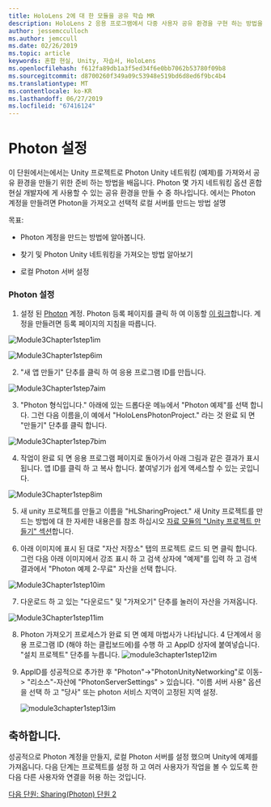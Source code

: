 ```yaml
---
title: HoloLens 2에 대 한 모듈을 공유 학습 MR
description: HoloLens 2 응용 프로그램에서 다중 사용자 공유 환경을 구현 하는 방법을 알아보려면이 과정을 완료 합니다.
author: jessemcculloch
ms.author: jemccull
ms.date: 02/26/2019
ms.topic: article
keywords: 혼합 현실, Unity, 자습서, HoloLens
ms.openlocfilehash: f612fa89db1a3f5ed34f6e0bb7062b53780f09b8
ms.sourcegitcommit: d8700260f349a09c53948e519bd6d8ed6f9bc4b4
ms.translationtype: MT
ms.contentlocale: ko-KR
ms.lasthandoff: 06/27/2019
ms.locfileid: "67416124"
---
```

# <a name="setting-up-photon"></a>Photon 설정

이 단원에서는에서는 Unity 프로젝트로 Photon Unity 네트워킹 (예제)를 가져와서 공유 환경을 만들기 위한 준비 하는 방법을 배웁니다. Photon 몇 가지 네트워킹 옵션 혼합 현실 개발자에 게 사용할 수 있는 공유 환경을 만들 수 중 하나입니다. 에서는 Photon 계정을 만들려면 Photon을 가져오고 선택적 로컬 서버를 만드는 방법 설명

목표:

* Photon 계정을 만드는 방법에 알아봅니다.

* 찾기 및 Photon Unity 네트워킹을 가져오는 방법 알아보기

* 로컬 Photon 서버 설정

  

### <a name="setting-up-photon"></a>Photon 설정

1. 설정 된 [Photon](https://dashboard.photonengine.com/en-US/Account/SignUp) 계정. Photon 등록 페이지를 클릭 하 여 이동할 [이 링크](https://dashboard.photonengine.com/en-US/Account/SignUp)합니다. 계정을 만들려면 등록 페이지의 지침을 따릅니다. 
   

![Module3Chapter1step1im](images/module3chapter1step1im.PNG)



![Module3Chapter1step6im](images/module3chapter1step6im.PNG)

2. "새 앱 만들기" 단추를 클릭 하 여 응용 프로그램 ID를 만듭니다.

![Module3Chapter1step7aim](images/module3chapter1step7aim.PNG)

3. "Photon 형식입니다." 아래에 있는 드롭다운 메뉴에서 "Photon 예제"를 선택 합니다. 그런 다음 이름을,이 예에서 "HoloLensPhotonProject." 라는 것 완료 되 면 "만들기" 단추를 클릭 합니다.

![Module3Chapter1step7bim](images/module3chapter1step7bim.PNG)

4. 작업이 완료 되 면 응용 프로그램 페이지로 돌아가서 아래 그림과 같은 결과가 표시 됩니다. 앱 ID를 클릭 하 고 복사 합니다. 붙여넣기가 쉽게 액세스할 수 있는 곳입니다.  

![Module3Chapter1step8im](images/module3chapter1step8im.PNG)

5. 새 unity 프로젝트를 만들고 이름을 "HLSharingProject." 새 Unity 프로젝트를 만드는 방법에 대 한 자세한 내용은를 참조 하십시오 [자료 모듈의 "Unity 프로젝트 만들기" 섹션](https://docs.microsoft.com/en-us/windows/mixed-reality/mrlearning-base-ch1#create-new-unity-project)합니다. 

6. 아래 이미지에 표시 된 대로 "자산 저장소" 탭의 프로젝트 로드 되 면 클릭 합니다. 그런 다음 아래 이미지에서 강조 표시 하 고 검색 상자에 "예제"를 입력 하 고 검색 결과에서 "Photon 예제 2-무료" 자산을 선택 합니다. 

![Module3Chapter1step10im](images/module3chapter1step10im.PNG)

7. 다운로드 하 고 있는 "다운로드" 및 "가져오기" 단추를 눌러이 자산을 가져옵니다.

![Module3Chapter1step11im](images/module3chapter1step11im.PNG)

8. Photon 가져오기 프로세스가 완료 되 면 예제 마법사가 나타납니다. 4 단계에서 응용 프로그램 ID (해야 하는 클립보드에)를 수행 하 고 AppID 상자에 붙여넣습니다. "설치 프로젝트" 단추를 누릅니다. 
![module3chapter1step12im](images/module3chapter1step12im.PNG)

9. AppID를 성공적으로 추가한 후 "Photon"->"PhotonUnityNetworking"로 이동-> "리소스"-자산에 "PhotonServerSettings" > 있습니다. "이름 서버 사용" 옵션을 선택 하 고 "당사" 또는 photon 서비스 지역이 고정된 지역 설정.

   ![module3chapter1step13im](images/module3chapter1step13im.PNG)

## <a name="congratulations"></a>축하합니다.

성공적으로 Photon 계정을 만들지, 로컬 Photon 서버를 설정 했으며 Unity에 예제를 가져옵니다. 다음 단계는 프로젝트를 설정 하 고 여러 사용자가 작업을 볼 수 있도록 한 다음 다른 사용자와 연결을 허용 하는 것입니다. 

[다음 단원: Sharing(Photon) 단원 2](mrlearning-sharing(photon)-ch2.md)

